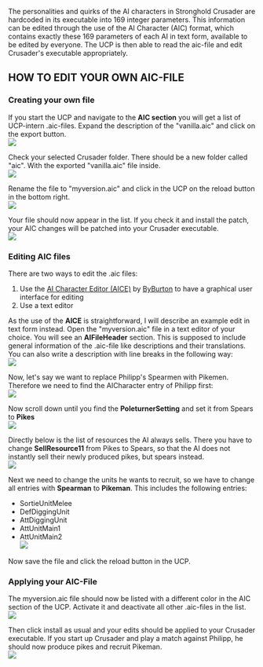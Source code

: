 The personalities and quirks of the AI characters in Stronghold Crusader are hardcoded in its executable into 169 integer parameters. This information can be edited through the use of the AI Character (AIC) format, which contains exactly these 169 parameters of each AI in text form, available to be edited by everyone. The UCP is then able to read the aic-file and edit Crusader's executable appropriately.

## HOW TO EDIT YOUR OWN AIC-FILE

### Creating your own file

If you start the UCP and navigate to the **AIC section** you will get a list of UCP-intern .aic-files.
Expand the description of the "vanilla.aic" and click on the export button.  
![](https://i.imgur.com/6SyRpLg.png)

Check your selected Crusader folder. There should be a new folder called "aic". With the exported "vanilla.aic" file inside.  
![](https://i.imgur.com/sLNjH5y.png)

Rename the file to "myversion.aic" and click in the UCP on the reload button in the bottom right.  
![](https://i.imgur.com/SKoXPfP.png)

Your file should now appear in the list. If you check it and install the patch, your AIC changes will be patched into your Crusader executable.  
![](https://i.imgur.com/6HEUNKB.png)

### Editing AIC files

There are two ways to edit the .aic files:
1. Use the [AI Character Editor (AICE)](https://github.com/ByBurton/AI_Character_Editor/releases) by [ByBurton](https://github.com/ByBurton) to have a graphical user interface for editing
2. Use a text editor

As the use of the **AICE** is straightforward, I will describe an example edit in text form instead. Open the "myversion.aic" file in a text editor of your choice. You will see an **AIFileHeader** section. This is supposed to include general information of the .aic-file like descriptions and their translations. You can also write a description with line breaks in the following way:  
![](https://i.imgur.com/VDXU5rq.png)

Now, let's say we want to replace Philipp's Spearmen with Pikemen. Therefore we need to find the AICharacter entry of Philipp first:  
![](https://i.imgur.com/SjhUm7d.png)

Now scroll down until you find the **PoleturnerSetting** and set it from Spears to **Pikes**  
![](https://i.imgur.com/UyL1dP4.png)

Directly below is the list of resources the AI always sells. There you have to change **SellResource11** from Pikes to Spears, so that the AI does not instantly sell their newly produced pikes, but spears instead.  
![](https://i.imgur.com/zFDvZUZ.png)

Next we need to change the units he wants to recruit, so we have to change all entries with **Spearman** to **Pikeman**.
This includes the following entries: 
- SortieUnitMelee
- DefDiggingUnit
- AttDiggingUnit
- AttUnitMain1
- AttUnitMain2  
![](https://i.imgur.com/MTQQ2ke.png)

Now save the file and click the reload button in the UCP.

### Applying your AIC-File
The myversion.aic file should now be listed with a different color in the AIC section of the UCP. Activate it and deactivate all other .aic-files in the list.  
![](https://i.imgur.com/isAwrEn.png)

Then click install as usual and your edits should be applied to your Crusader executable.
If you start up Crusader and play a match against Philipp, he should now produce pikes and recruit Pikeman.  
![](https://i.imgur.com/ezDLyi9.png)
